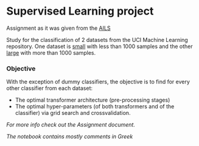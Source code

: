 # Supervised Learning project

Assignment as it was given from the [AILS](https://www.ails.ece.ntua.gr)

Study for the classification of 2 datasets from the UCI Machine Learning repository. One dataset is [small](http://archive.ics.uci.edu/ml/datasets/Connectionist+Bench+%28Sonar%2C+Mines+vs.+Rocks%29) with less than 1000 samples and the other [large](http://archive.ics.uci.edu/ml/datasets/Nomao) with more than 1000 samples. 
 
### Objective 

With the exception of dummy classifiers, the objective is to find for every other classifier from each dataset:
* The optimal transformer architecture (pre-processing stages) 
* The optimal hyper-parameters (of both transformers and of the classifier) ​​via grid search and crossvalidation.

_For more info check out the Assignment document._

_The notebook contains mostly comments in Greek_
